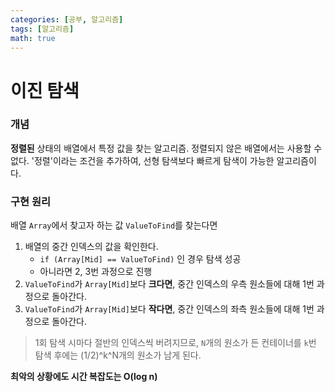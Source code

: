 ```yaml
---
categories: [공부, 알고리즘]
tags: [알고리즘]
math: true
---
```

# 이진 탐색
### 개념
**정렬된** 상태의 배열에서 특정 값을 찾는 알고리즘.
정렬되지 않은 배열에서는 사용할 수 없다.
'정렬'이라는 조건을 추가하여, 선형 탐색보다 빠르게 탐색이 가능한 알고리즘이다.

### 구현 원리
배열 `Array`에서 찾고자 하는 값 `ValueToFind`를 찾는다면

1. 배열의 중간 인덱스의 값을 확인한다.
	- `if (Array[Mid] == ValueToFind)` 인 경우 탐색 성공
	- 아니라면 2, 3번 과정으로 진행
2. `ValueToFind`가 `Array[Mid]`보다 **크다면**, 중간 인덱스의 우측 원소들에 대해 1번 과정으로 돌아간다.
3. `ValueToFind`가 `Array[Mid]`보다 **작다면**, 중간 인덱스의 좌측 원소들에 대해 1번 과정으로 돌아간다.

> 1회 탐색 시마다 절반의 인덱스씩 버려지므로, `N`개의 원소가 든 컨테이너를 `k`번 탐색 후에는 (1/2)^k^N개의 원소가 남게 된다.

__최악의 상황에도 시간 복잡도는 O(log n)__


